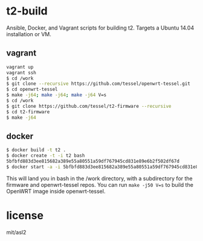 # t2-build

Ansible, Docker, and Vagrant scripts for building t2. Targets a Ubuntu 14.04 installation or VM.


## vagrant

```bash
vagrant up
vagrant ssh
$ cd /work
$ git clone --recursive https://github.com/tessel/openwrt-tessel.git
$ cd openwrt-tessel
$ make -j64; make -j64; make -j64 V=s
$ cd /work
$ git clone https://github.com/tessel/t2-firmware --recursive
$ cd t2-firmware
$ make -j64
```

## docker

```bash
$ docker build -t t2 .
$ docker create -t -i t2 bash
5bfbfd883d3ee815682a389e55a80551a59df767945cd831e89e6b2f502df67d
$ docker start -a -i 5bfbfd883d3ee815682a389e55a80551a59df767945cd831e89e6b2f502df67d
```

This will land you in bash in the /work directory, with a subdirectory for the
firmware and openwrt-tessel repos.  You can run `make -j50 V=s` to build the
OpenWRT image inside openwrt-tessel.

# license

mit/asl2

